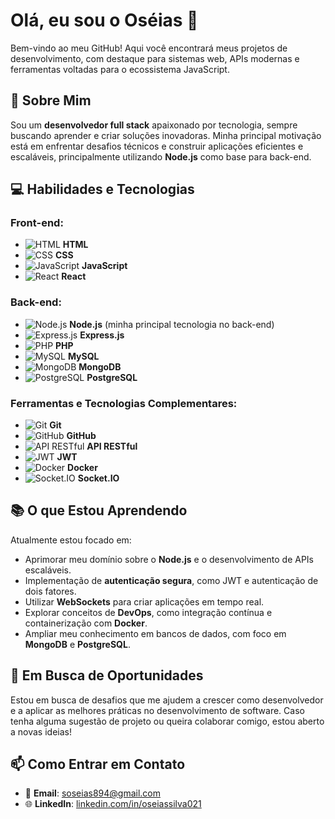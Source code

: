 # Olá, eu sou o Oséias 👋

Bem-vindo ao meu GitHub! Aqui você encontrará meus projetos de desenvolvimento, com destaque para sistemas web, APIs modernas e ferramentas voltadas para o ecossistema JavaScript.

## 🚀 Sobre Mim
Sou um **desenvolvedor full stack** apaixonado por tecnologia, sempre buscando aprender e criar soluções inovadoras. Minha principal motivação está em enfrentar desafios técnicos e construir aplicações eficientes e escaláveis, principalmente utilizando **Node.js** como base para back-end.

## 💻 Habilidades e Tecnologias
### Front-end:
- ![HTML](https://img.shields.io/badge/-HTML-FF5722?style=flat-square&logo=html5&logoColor=white) **HTML**
- ![CSS](https://img.shields.io/badge/-CSS-1572B6?style=flat-square&logo=css3&logoColor=white) **CSS**
- ![JavaScript](https://img.shields.io/badge/-JavaScript-F7DF1E?style=flat-square&logo=javascript&logoColor=black) **JavaScript**
- ![React](https://img.shields.io/badge/-React-61DAFB?style=flat-square&logo=react&logoColor=black) **React**

### Back-end:
- ![Node.js](https://img.shields.io/badge/-Node.js-339933?style=flat-square&logo=node.js&logoColor=white) **Node.js** (minha principal tecnologia no back-end)
- ![Express.js](https://img.shields.io/badge/-Express.js-000000?style=flat-square&logo=express&logoColor=white) **Express.js**
- ![PHP](https://img.shields.io/badge/-PHP-777BB4?style=flat-square&logo=php&logoColor=white) **PHP**
- ![MySQL](https://img.shields.io/badge/-MySQL-4479A1?style=flat-square&logo=mysql&logoColor=white) **MySQL**
- ![MongoDB](https://img.shields.io/badge/-MongoDB-47A248?style=flat-square&logo=mongodb&logoColor=white) **MongoDB**
- ![PostgreSQL](https://img.shields.io/badge/-PostgreSQL-336791?style=flat-square&logo=postgresql&logoColor=white) **PostgreSQL**

### Ferramentas e Tecnologias Complementares:
- ![Git](https://img.shields.io/badge/-Git-F05032?style=flat-square&logo=git&logoColor=white) **Git**
- ![GitHub](https://img.shields.io/badge/-GitHub-181717?style=flat-square&logo=github&logoColor=white) **GitHub**
- ![API RESTful](https://img.shields.io/badge/-API-00C8F8?style=flat-square&logo=api&logoColor=white) **API RESTful**
- ![JWT](https://img.shields.io/badge/-JWT-000000?style=flat-square&logo=json-web-tokens&logoColor=white) **JWT**
- ![Docker](https://img.shields.io/badge/-Docker-2496ED?style=flat-square&logo=docker&logoColor=white) **Docker**
- ![Socket.IO](https://img.shields.io/badge/-Socket.IO-010101?style=flat-square&logo=socket.io&logoColor=white) **Socket.IO**

## 📚 O que Estou Aprendendo
Atualmente estou focado em:
- Aprimorar meu domínio sobre o **Node.js** e o desenvolvimento de APIs escaláveis.
- Implementação de **autenticação segura**, como JWT e autenticação de dois fatores.
- Utilizar **WebSockets** para criar aplicações em tempo real.
- Explorar conceitos de **DevOps**, como integração contínua e containerização com **Docker**.
- Ampliar meu conhecimento em bancos de dados, com foco em **MongoDB** e **PostgreSQL**.

## 🌱 Em Busca de Oportunidades
Estou em busca de desafios que me ajudem a crescer como desenvolvedor e a aplicar as melhores práticas no desenvolvimento de software. Caso tenha alguma sugestão de projeto ou queira colaborar comigo, estou aberto a novas ideias!

## 📫 Como Entrar em Contato
- 📧 **Email**: soseias894@gmail.com
- 🌐 **LinkedIn**: [linkedin.com/in/oseiassilva021](https://www.linkedin.com/in/oseiassilva021)

